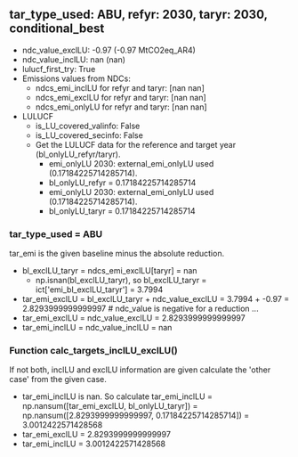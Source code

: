 

## tar_type_used: ABU, refyr: 2030, taryr: 2030, conditional_best
- ndc_value_exclLU: -0.97 (-0.97 MtCO2eq_AR4)
- ndc_value_inclLU: nan (nan)
- lulucf_first_try: True
- Emissions values from NDCs:
  - ndcs_emi_inclLU for refyr and taryr: [nan nan]
  - ndcs_emi_exclLU for refyr and taryr: [nan nan]
  - ndcs_emi_onlyLU for refyr and taryr: [nan nan]
- LULUCF
  - is_LU_covered_valinfo: False
  - is_LU_covered_secinfo: False
  - Get the LULUCF data for the reference and target year (bl_onlyLU_refyr/taryr).
    - emi_onlyLU 2030: external_emi_onlyLU used (0.17184225714285714).
    - bl_onlyLU_refyr = 0.17184225714285714
    - emi_onlyLU 2030: external_emi_onlyLU used (0.17184225714285714).
    - bl_onlyLU_taryr = 0.17184225714285714
### tar_type_used = ABU
tar_emi is the given baseline minus the absolute reduction.
- bl_exclLU_taryr = ndcs_emi_exclLU[taryr] = nan
  - np.isnan(bl_exclLU_taryr), so bl_exclLU_taryr = ict['emi_bl_exclLU_taryr'] = 3.7994
- tar_emi_exclLU = bl_exclLU_taryr + ndc_value_exclLU = 3.7994 + -0.97 = 2.8293999999999997 # ndc_value is negative for a reduction ...
- tar_emi_exclLU = ndc_value_exclLU = 2.8293999999999997
- tar_emi_inclLU = ndc_value_inclLU = nan
### Function calc_targets_inclLU_exclLU()
If not both, inclLU and exclLU information are given calculate the 'other case' from the given case.
- tar_emi_inclLU is nan. So calculate tar_emi_inclLU = np.nansum([tar_emi_exclLU, bl_onlyLU_taryr]) = np.nansum([2.8293999999999997, 0.17184225714285714]) = 3.0012422571428568
- tar_emi_exclLU = 2.8293999999999997
- tar_emi_inclLU = 3.0012422571428568